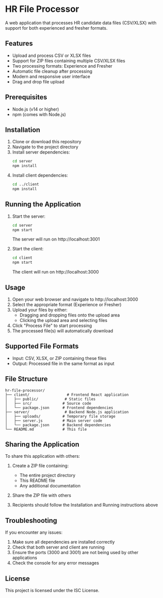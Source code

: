 # HR File Processor

A web application that processes HR candidate data files (CSV/XLSX) with support for both experienced and fresher formats.

## Features

- Upload and process CSV or XLSX files
- Support for ZIP files containing multiple CSV/XLSX files
- Two processing formats: Experience and Fresher
- Automatic file cleanup after processing
- Modern and responsive user interface
- Drag and drop file upload

## Prerequisites

- Node.js (v14 or higher)
- npm (comes with Node.js)

## Installation

1. Clone or download this repository
2. Navigate to the project directory
3. Install server dependencies:
   ```bash
   cd server
   npm install
   ```
4. Install client dependencies:
   ```bash
   cd ../client
   npm install
   ```

## Running the Application

1. Start the server:
   ```bash
   cd server
   npm start
   ```
   The server will run on http://localhost:3001

2. Start the client:
   ```bash
   cd client
   npm start
   ```
   The client will run on http://localhost:3000

## Usage

1. Open your web browser and navigate to http://localhost:3000
2. Select the appropriate format (Experience or Fresher)
3. Upload your files by either:
   - Dragging and dropping files onto the upload area
   - Clicking the upload area and selecting files
4. Click "Process File" to start processing
5. The processed file(s) will automatically download

## Supported File Formats

- Input: CSV, XLSX, or ZIP containing these files
- Output: Processed file in the same format as input

## File Structure

```
hr-file-processor/
├── client/                 # Frontend React application
│   ├── public/            # Static files
│   ├── src/              # Source code
│   └── package.json      # Frontend dependencies
├── server/                # Backend Node.js application
│   ├── uploads/          # Temporary file storage
│   ├── server.js         # Main server code
│   └── package.json      # Backend dependencies
└── README.md             # This file
```

## Sharing the Application

To share this application with others:

1. Create a ZIP file containing:
   - The entire project directory
   - This README file
   - Any additional documentation

2. Share the ZIP file with others

3. Recipients should follow the Installation and Running instructions above

## Troubleshooting

If you encounter any issues:

1. Make sure all dependencies are installed correctly
2. Check that both server and client are running
3. Ensure the ports (3000 and 3001) are not being used by other applications
4. Check the console for any error messages

## License

This project is licensed under the ISC License. 